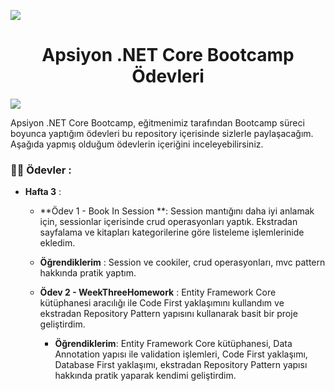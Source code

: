 ![](https://images.unsplash.com/photo-1577648188599-291bb8b831c3?ixid=MnwxMjA3fDB8MHxwaG90by1wYWdlfHx8fGVufDB8fHx8&ixlib=rb-1.2.1&auto=format&fit=crop&w=1516&q=80)

<h1 align="center">Apsiyon .NET Core Bootcamp Ödevleri</h1>

![](https://raw.githubusercontent.com/andreasbm/readme/master/assets/lines/rainbow.png)

Apsiyon .NET Core Bootcamp, eğitmenimiz tarafından Bootcamp süreci boyunca yaptığım ödevleri bu repository içerisinde sizlerle paylaşacağım. Aşağıda yapmış olduğum ödevlerin içeriğini inceleyebilirsiniz.

### :man_student: Ödevler :

* **Hafta 3** : 

  *  **Ödev 1 - Book In Session **: Session mantığını daha iyi anlamak için, sessionlar içerisinde crud operasyonları yaptık.  Ekstradan sayfalama ve kitapları kategorilerine göre listeleme işlemlerinide ekledim.

    * **Öğrendiklerim** :  Session ve cookiler, crud operasyonları, mvc pattern hakkında pratik yaptım.

    

  * **Ödev 2 - WeekThreeHomework** : Entity Framework Core kütüphanesi aracılığı ile Code First yaklaşımını kullandım ve ekstradan Repository Pattern yapısını kullanarak basit bir proje geliştirdim.

    * **Öğrendiklerim**: Entity Framework Core kütüphanesi, Data Annotation yapısı ile validation işlemleri, Code First yaklaşımı, Database First yaklaşımı, ekstradan Repository Pattern yapısı hakkında pratik yaparak kendimi geliştirdim.



